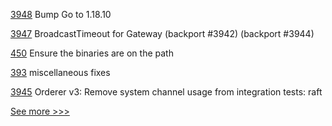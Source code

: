 
[3948](https://github.com/hyperledger/fabric/pull/3948) Bump Go to 1.18.10

[3947](https://github.com/hyperledger/fabric/pull/3947) BroadcastTimeout for Gateway (backport #3942) (backport #3944)

[450](https://github.com/hyperledger/fabric-test/pull/450) Ensure the binaries are on the path

[393](https://github.com/hyperledger-labs/private-data-objects/pull/393) miscellaneous fixes

[3945](https://github.com/hyperledger/fabric/pull/3945) Orderer v3: Remove system channel usage from integration tests: raft


[See more >>>](https://start-here.hyperledger.org/pull-requests)
